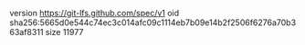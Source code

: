 version https://git-lfs.github.com/spec/v1
oid sha256:5665d0e544c74ec3c014afc09c1114eb7b09e14b2f2506f6276a70b363af8311
size 11977
